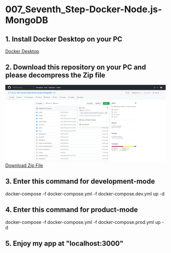 # 007_Seventh_Step-Docker-Node.js-MongoDB  
## 1. Install Docker Desktop on your PC  
<a href="https://www.docker.com/products/docker-desktop" target="_blank"> Docker Desktop </a>  
  
## 2. Download this repository on your PC and please decompress the Zip file  
<img src="images/index.png">
<a href="https://github.com/TickkuN/007_Seventh_Step-Docker-Node.js-MongoDB/archive/refs/heads/master.zip" target="_blank">Download Zip File </a> 
  
## 3. Enter this command for development-mode  
  
docker-compose -f docker-compose.yml -f docker-compose.dev.yml up -d  

## 4. Enter this command for product-mode  
  
docker-compose -f docker-compose.yml -f docker-compose.prod.yml up -d  

## 5. Enjoy my app at "localhost:3000"
